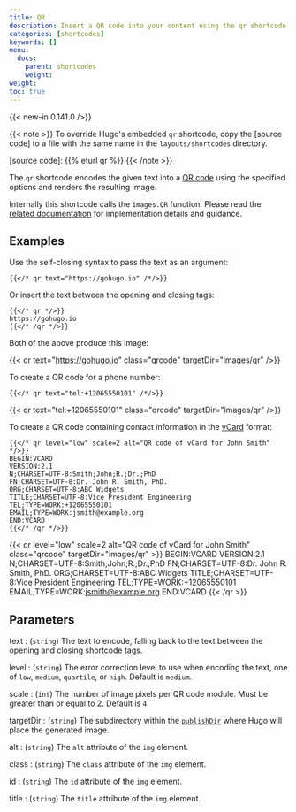 ```yaml
---
title: QR
description: Insert a QR code into your content using the qr shortcode.
categories: [shortcodes]
keywords: []
menu:
  docs:
    parent: shortcodes
    weight:
weight:
toc: true
---
```


{{< new-in 0.141.0 />}}

{{< note >}}
To override Hugo's embedded `qr` shortcode, copy the [source code] to a file with the same name in the `layouts/shortcodes` directory.

[source code]: {{% eturl qr %}}
{{< /note >}}

The `qr` shortcode encodes the given text into a [QR code] using the specified options and renders the resulting image.

Internally this shortcode calls the `images.QR` function. Please read the [related documentation] for implementation details and guidance.

[QR code]: https://en.wikipedia.org/wiki/QR_code
[related documentation]: /functions/images/qr/

## Examples

Use the self-closing syntax to pass the text as an argument:

```text
{{</* qr text="https://gohugo.io" /*/>}}
```

Or insert the text between the opening and closing tags:

```text
{{</* qr */>}}
https://gohugo.io
{{</* /qr */>}}
```

Both of the above produce this image:

{{< qr text="https://gohugo.io" class="qrcode" targetDir="images/qr" />}}

To create a QR code for a phone number:

```text
{{</* qr text="tel:+12065550101" /*/>}}
```

{{< qr text="tel:+12065550101" class="qrcode" targetDir="images/qr" />}}

To create a QR code containing contact information in the [vCard] format:

[vCard]: https://en.wikipedia.org/wiki/VCard

```text
{{</* qr level="low" scale=2 alt="QR code of vCard for John Smith" */>}}
BEGIN:VCARD
VERSION:2.1
N;CHARSET=UTF-8:Smith;John;R.;Dr.;PhD
FN;CHARSET=UTF-8:Dr. John R. Smith, PhD.
ORG;CHARSET=UTF-8:ABC Widgets
TITLE;CHARSET=UTF-8:Vice President Engineering
TEL;TYPE=WORK:+12065550101
EMAIL;TYPE=WORK:jsmith@example.org
END:VCARD
{{</* /qr */>}}
```

{{< qr level="low" scale=2 alt="QR code of vCard for John Smith" class="qrcode" targetDir="images/qr" >}}
BEGIN:VCARD
VERSION:2.1
N;CHARSET=UTF-8:Smith;John;R.;Dr.;PhD
FN;CHARSET=UTF-8:Dr. John R. Smith, PhD.
ORG;CHARSET=UTF-8:ABC Widgets
TITLE;CHARSET=UTF-8:Vice President Engineering
TEL;TYPE=WORK:+12065550101
EMAIL;TYPE=WORK:jsmith@example.org
END:VCARD
{{< /qr >}}

## Parameters

text
: (`string`) The text to encode, falling back to the text between the opening and closing shortcode tags.

level
: (`string`) The error correction level to use when encoding the text, one of `low`, `medium`, `quartile`, or `high`. Default is `medium`.

scale
: (`int`) The number of image pixels per QR code module. Must be greater than or equal to 2. Default is `4`.

targetDir
: (`string`) The subdirectory within the [`publishDir`] where Hugo will place the generated image.

[`publishDir`]: /getting-started/configuration/#publishdir

alt
: (`string`) The `alt` attribute of the `img` element.

class
: (`string`) The `class` attribute of the `img` element.

id
: (`string`) The `id` attribute of the `img` element.

title
: (`string`) The `title` attribute of the `img` element.
